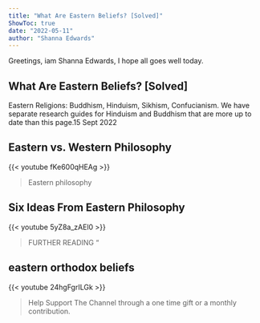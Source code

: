 ```yaml
---
title: "What Are Eastern Beliefs? [Solved]"
ShowToc: true 
date: "2022-05-11"
author: "Shanna Edwards" 
---
```


Greetings, iam Shanna Edwards, I hope all goes well today.
## What Are Eastern Beliefs? [Solved]
Eastern Religions: Buddhism, Hinduism, Sikhism, Confucianism. We have separate research guides for Hinduism and Buddhism that are more up to date than this page.15 Sept 2022

## Eastern vs. Western Philosophy
{{< youtube fKe600qHEAg >}}
>Eastern philosophy

## Six Ideas From Eastern Philosophy
{{< youtube 5yZ8a_zAEl0 >}}
>FURTHER READING “

## eastern orthodox beliefs
{{< youtube 24hgFgrILGk >}}
>Help Support The Channel through a one time gift or a monthly contribution.

